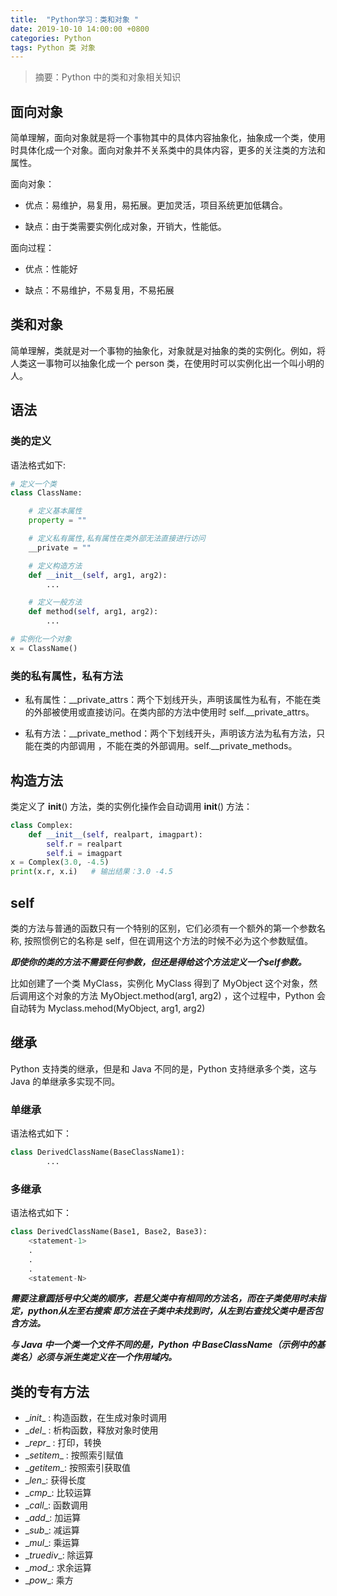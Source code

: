 ```yaml
---
title:  "Python学习：类和对象 "
date: 2019-10-10 14:00:00 +0800
categories: Python
tags: Python 类 对象
---
```


> 摘要：Python 中的类和对象相关知识

## 面向对象

简单理解，面向对象就是将一个事物其中的具体内容抽象化，抽象成一个类，使用时具体化成一个对象。面向对象并不关系类中的具体内容，更多的关注类的方法和属性。

面向对象：

* 优点：易维护，易复用，易拓展。更加灵活，项目系统更加低耦合。

* 缺点：由于类需要实例化成对象，开销大，性能低。

面向过程：
 
* 优点：性能好

* 缺点：不易维护，不易复用，不易拓展

## 类和对象

简单理解，类就是对一个事物的抽象化，对象就是对抽象的类的实例化。例如，将人类这一事物可以抽象化成一个 person 类，在使用时可以实例化出一个叫小明的人。

## 语法

### 类的定义 

语法格式如下:
```python
# 定义一个类
class ClassName:

	# 定义基本属性
	property = ""

	# 定义私有属性,私有属性在类外部无法直接进行访问
	__private = ""

	# 定义构造方法
	def __init__(self, arg1, arg2):
		...

	# 定义一般方法
	def method(self, arg1, arg2):
    	...

# 实例化一个对象
x = ClassName()
```

### 类的私有属性，私有方法

* 私有属性：\__private_attrs：两个下划线开头，声明该属性为私有，不能在类的外部被使用或直接访问。在类内部的方法中使用时 self.\__private_attrs。

* 私有方法：\__private_method：两个下划线开头，声明该方法为私有方法，只能在类的内部调用 ，不能在类的外部调用。self.\__private_methods。


## 构造方法

类定义了 __init__() 方法，类的实例化操作会自动调用 __init__() 方法：
```python
class Complex:
    def __init__(self, realpart, imagpart):
        self.r = realpart
        self.i = imagpart
x = Complex(3.0, -4.5)
print(x.r, x.i)   # 输出结果：3.0 -4.5
```

## self

类的方法与普通的函数只有一个特别的区别，它们必须有一个额外的第一个参数名称, 按照惯例它的名称是 self，但在调用这个方法的时候不必为这个参数赋值。

***即使你的类的方法不需要任何参数，但还是得给这个方法定义一个self参数。***

比如创建了一个类 MyClass，实例化 MyClass 得到了 MyObject 这个对象，然后调用这个对象的方法 MyObject.method(arg1, arg2)
，这个过程中，Python 会自动转为 Myclass.mehod(MyObject, arg1, arg2)


## 继承

Python 支持类的继承，但是和 Java 不同的是，Python 支持继承多个类，这与 Java 的单继承多实现不同。

### 单继承

语法格式如下：
```python
class DerivedClassName(BaseClassName1):
		...
```

### 多继承

语法格式如下：
```python
class DerivedClassName(Base1, Base2, Base3):
    <statement-1>
    .
    .
    .
    <statement-N>
```

***需要注意圆括号中父类的顺序，若是父类中有相同的方法名，而在子类使用时未指定，python从左至右搜索 即方法在子类中未找到时，从左到右查找父类中是否包含方法。***

***与 Java 中一个类一个文件不同的是，Python 中 BaseClassName（示例中的基类名）必须与派生类定义在一个作用域内。***

## 类的专有方法

* \__init__ : 构造函数，在生成对象时调用
* \__del__ : 析构函数，释放对象时使用
* \__repr__ : 打印，转换
* \__setitem__ : 按照索引赋值
* \__getitem__: 按照索引获取值
* \__len__: 获得长度
* \__cmp__: 比较运算
* \__call__: 函数调用
* \__add__: 加运算
* \__sub__: 减运算
* \__mul__: 乘运算
* \__truediv__: 除运算
* \__mod__: 求余运算
* \__pow__: 乘方